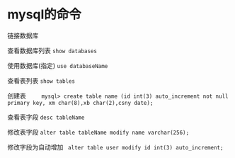 # mysql的命令

链接数据库

查看数据库列表
`show databases`

使用数据库(指定)
`use databaseName`

查看表列表
`show tables`

创建表
`　　 mysql> create table name (id int(3) auto_increment not null primary key, xm char(8),xb char(2),csny date);`

查看表字段
`desc tableName`

修改表字段
`alter table tableName modify name varchar(256);`

修改字段为自动增加
` alter table user modify id int(3) auto_increment;`